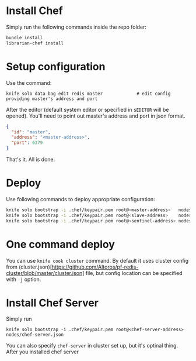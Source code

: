 Install Chef 
===
Simply run the following commands inside the repo folder:
```sh
bundle install 
librarian-chef install 
```

Setup configuration
===
Use the command:
```
knife solo data bag edit redis master             # edit config providing master's address and port
```
After the editor (default system editor or specified in `$EDITOR` will be opened). You'll need to point out master's address and port in json format.
```json
{
  "id": "master",
  "address": "<master-address>",
  "port": 6379
}
```
That's it. All is done.

Deploy
===

Use following commands to deploy appropriate configuration: 
```sh
knife solo bootstrap -i .chef/keypair.pem root@<master-address>   nodes/redis-master.json
knife solo bootstrap -i .chef/keypair.pem root@<slave-address>    nodes/redis-slave.json
knife solo bootstrap -i .chef/keypair.pem root@<sentinel-address> nodes/redis-sentinel.json
```

One command deploy
===

You can use `knife cook cluster` command. By default it uses cluster config from (cluster.json)[https://github.com/Altoros/pf-redis-cluster/blob/master/cluster.json] file, but config location can be specified with `-j` option.


Install Chef Server 
===

Simply run 
```
knife solo bootstrap -i .chef/keypair.pem root@<chef-server-address> nodes/chef-server.json
```
You can also specify `chef-server` in cluster set up, but it's optinal thing.
After you installed chef server